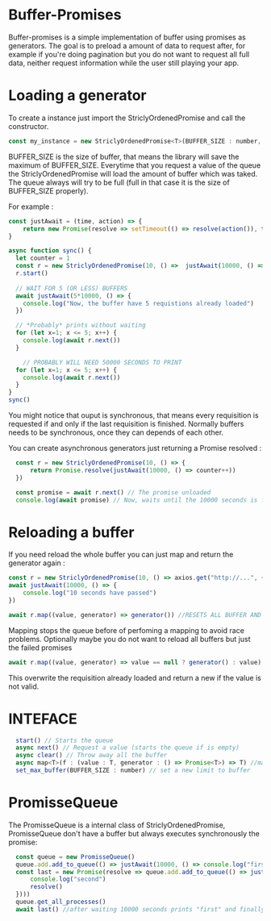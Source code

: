 # Buffer-Promises

Buffer-promises is a simple implementation of buffer using promises as generators. The goal is to preload a amount of data to request after, for example if you're doing pagination but you do not want to request all full data, neither request information while the user still playing your app.


# Loading a generator

To create a instance just import the StriclyOrdenedPromise and call the constructor.
```js
const my_instance = new StriclyOrdenedPromise<T>(BUFFER_SIZE : number, GENERATOR : () => Promise<T>)
```

BUFFER_SIZE is the size of buffer, that means the library will save the maximum of BUFFER_SIZE. Everytime that you request a value of the queue the StriclyOrdenedPromise will load the amount of buffer which was taked. The queue always will try to be full (full in that case it is the size of BUFFER_SIZE properly).

For example :

```js
const justAwait = (time, action) => {
    return new Promise(resolve => setTimeout(() => resolve(action()), time))
}

async function sync() {
  let counter = 1
  const r = new StriclyOrdenedPromise(10, () =>  justAwait(10000, () => counter++))
  r.start()
  
  // WAIT FOR 5 (OR LESS) BUFFERS 
  await justAwait(5*10000, () => {
    console.log("Now, the buffer have 5 requistions already loaded")
  })

  // *Probably* prints without waiting
  for (let x=1; x <= 5; x++) {
    console.log(await r.next())
  }

    // PROBABLY WILL NEED 50000 SECONDS TO PRINT
  for (let x=1; x <= 5; x++) {
    console.log(await r.next())
  }
}
sync()

```

You might notice that ouput is synchronous, that means every requisition is requested if and only if the last requisition is finished. Normally buffers needs to be synchronous, once they can depends of each other. 

You can create asynchronous generators just returning a Promise resolved :

```js
  const r = new StriclyOrdenedPromise(10, () => {
      return Promise.resolve(justAwait(10000, () => counter++))
  })

  const promise = await r.next() // The promise unloaded
  console.log(await promise) // Now, waits until the 10000 seconds is finished
```

# Reloading a buffer

If you need reload the whole buffer you can just map and return the generator again :

```js
const r = new StriclyOrdenedPromise(10, () => axios.get("http://...", {})
await justAwait(10000, () => {
    console.log("10 seconds have passed")
})

await r.map((value, generator) => generator()) //RESETS ALL BUFFER AND REQUEST FOR EACH BUFFER LOADED
```

Mapping stops the queue before of perfoming a mapping to avoid race problems.
Optionally maybe you do not want to reload all buffers but just the failed promises 

```js
await r.map((value, generator) => value == null ? generator() : value)
```

This overwrite the requisition already loaded and return a new if the value is not valid.

# INTEFACE 

```js
  start() // Starts the queue
  async next() // Request a value (starts the queue if is empty)
  async clear() // Throw away all the buffer
  async map<T>(f : (value : T, generator : () => Promise<T>) => T) //maps the buffer avaliable
  set_max_buffer(BUFFER_SIZE : number) // set a new limit to buffer
```

# PromisseQueue

The PromisseQueue is a internal class of StriclyOrdenedPromise, PromisseQueue don't have a buffer but always executes synchronously the promise:

```js
  const queue = new PromisseQueue()
  queue.add.add_to_queue(() => justAwait(10000, () => console.log("first")))
  const last = new Promise(resolve => queue.add.add_to_queue(() => justAwait(1, () => {
      console.log("second")
      resolve()
  })))
  queue.get_all_processes()
  await last() //after waiting 10000 seconds prints "first" and finally prints "second"

```


